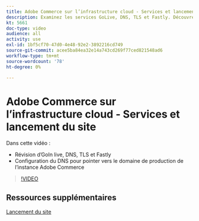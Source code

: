 ```yaml
---
title: Adobe Commerce sur l’infrastructure cloud - Services et lancement du site
description: Examinez les services GoLive, DNS, TLS et Fastly. Découvrez comment configurer le DNS pour qu’il pointe vers le domaine de production pour l’instance Adobe Commerce.
kt: 5661
doc-type: video
audience: all
activity: use
exl-id: 1bf5cf70-47d0-4e48-92e2-3892216cd749
source-git-commit: acee5ba84ea32e14a743cd269f77ced821548ad6
workflow-type: tm+mt
source-wordcount: '78'
ht-degree: 0%

---
```


# Adobe Commerce sur l’infrastructure cloud - Services et lancement du site

Dans cette vidéo :

- Révision d’GoIn live, DNS, TLS et Fastly
- Configuration du DNS pour pointer vers le domaine de production de l’instance Adobe Commerce

>[!VIDEO](https://video.tv.adobe.com/v/35697?quality=12&learn=on)

## Ressources supplémentaires

[Lancement du site](https://devdocs.magento.com/cloud/live/live.html)

